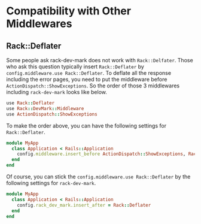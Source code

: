 # Compatibility with Other Middlewares

## Rack::Deflater

Some people ask rack-dev-mark does not work with `Rack::Delfater`. Those who ask this question typically insert `Rack::Deflater` by `config.middleware.use Rack::Deflater`. To deflate all the response including the error pages, you need to put the middleware before `ActionDispatch::ShowExceptions`. So the order of those 3 middlewares including `rack-dev-mark` looks like below.

```ruby
use Rack::Deflater
use Rack::DevMark::Middleware
use ActionDispatch::ShowExceptions
```

To make the order above, you can have the following settings for `Rack::Deflater`.

```ruby
module MyApp
  class Application < Rails::Application
    config.middleware.insert_before ActionDispatch::ShowExceptions, Rack::Deflater
  end
end
```

Of course, you can stick the `config.middleware.use Rack::Deflater` by the following settings for `rack-dev-mark`.

```ruby
module MyApp
  class Application < Rails::Application
    config.rack_dev_mark.insert_after = Rack::Deflater
  end
end
```

